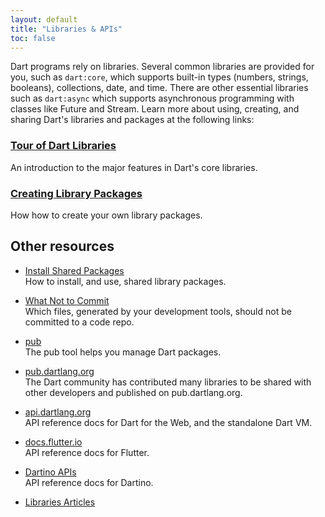 ```yaml
---
layout: default
title: "Libraries & APIs"
toc: false
---
```


Dart programs rely on libraries.
Several common libraries are provided for you, such as
`dart:core`, which supports built-in types (numbers, strings, booleans),
collections, date, and time. There are other essential libraries
such as `dart:async` which supports asynchronous programming with classes
like Future and Stream.
Learn more about using, creating, and sharing Dart's libraries and packages
at the following links:

<div class="card-grid">
  <div class="card">
    <h3><a href="/guides/libraries/library-tour">Tour of Dart Libraries</a></h3>
    <p>An introduction to the major features in Dart's core libraries.</p>
  </div>

  <div class="card">
    <h3><a href="/guides/libraries/create-library-packages">Creating Library Packages</a></h3>
    <p>How how to create your own library packages.</p>
  </div>
</div>

## Other resources

* <a href="/tutorials/libraries/shared-pkgs">Install Shared Packages</a><br>
  How to install, and use, shared library packages.

* <a href="/guides/libraries/private-files">What Not to Commit</a><br>
   Which files, generated by your development tools, should not be committed to a code repo.

* <a href="/tools/pub/">pub</a><br>
  The pub tool helps you manage Dart packages.

* <a href="https://pub.dartlang.org/">pub.dartlang.org</a><br>
  The Dart community has contributed many libraries to be
  shared with other developers and published on pub.dartlang.org.

* <a href="{{site.dart_api}}">api.dartlang.org</a><br>
  API reference docs for Dart for the Web, and the standalone Dart VM.

* <a href="http://docs.flutter.io/">docs.flutter.io</a><br>
  API reference docs for Flutter.

* <a href="https://dartino.github.io/api/">Dartino APIs</a><br>
  API reference docs for Dartino.

* <a href="/articles/libraries">Libraries Articles</a>
